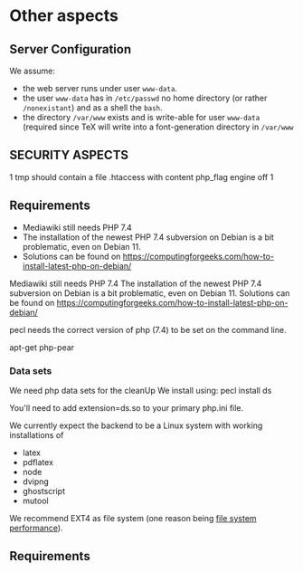 


# Other aspects


## Server Configuration

We assume:
* the web server runs under user `www-data`.
* the user `www-data` has in `/etc/passwd` no home directory (or rather `/nonexistant`) and as a shell the `bash`.
* the directory `/var/www` exists and is write-able for user `www-data` (required since TeX will write into a font-generation directory in `/var/www` 


## SECURITY ASPECTS

1 tmp should contain a file .htaccess with content php_flag engine off
1 


## Requirements

* Mediawiki still needs PHP 7.4
* The installation of the newest PHP 7.4 subversion on Debian is a bit problematic, even on Debian 11. 
* Solutions can be found on https://computingforgeeks.com/how-to-install-latest-php-on-debian/


Mediawiki still needs PHP 7.4
The installation of the newest PHP 7.4 subversion on Debian is a bit problematic, even on Debian 11.
Solutions can be found on https://computingforgeeks.com/how-to-install-latest-php-on-debian/

pecl needs the correct version of php (7.4) to be set on the command line.

apt-get php-pear


### Data sets ###
We need php data sets for the cleanUp
We install using:
  pecl install ds

You'll need to add extension=ds.so to your primary php.ini file.


We currently expect the backend to be a Linux system with working installations of
* latex  
* pdflatex 
* node
* dvipng
* ghostscript
* mutool

We recommend EXT4 as file system (one reason being [file system performance](https://serverfault.com/questions/98235/how-many-files-in-a-directory-is-too-many-downloading-data-from-net)).



## Requirements 



